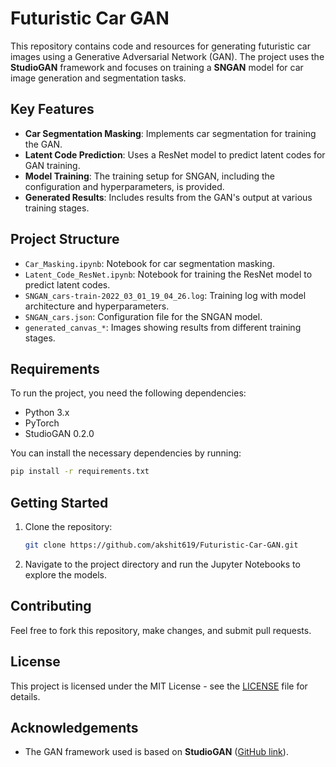 # Futuristic Car GAN

This repository contains code and resources for generating futuristic car images using a Generative Adversarial Network (GAN). The project uses the **StudioGAN** framework and focuses on training a **SNGAN** model for car image generation and segmentation tasks.

## Key Features
- **Car Segmentation Masking**: Implements car segmentation for training the GAN.
- **Latent Code Prediction**: Uses a ResNet model to predict latent codes for GAN training.
- **Model Training**: The training setup for SNGAN, including the configuration and hyperparameters, is provided.
- **Generated Results**: Includes results from the GAN's output at various training stages.

## Project Structure
- `Car_Masking.ipynb`: Notebook for car segmentation masking.
- `Latent_Code_ResNet.ipynb`: Notebook for training the ResNet model to predict latent codes.
- `SNGAN_cars-train-2022_03_01_19_04_26.log`: Training log with model architecture and hyperparameters.
- `SNGAN_cars.json`: Configuration file for the SNGAN model.
- `generated_canvas_*`: Images showing results from different training stages.

## Requirements
To run the project, you need the following dependencies:
- Python 3.x
- PyTorch
- StudioGAN 0.2.0

You can install the necessary dependencies by running:
```bash
pip install -r requirements.txt
```

## Getting Started
1. Clone the repository:
   ```bash
   git clone https://github.com/akshit619/Futuristic-Car-GAN.git
   ```
2. Navigate to the project directory and run the Jupyter Notebooks to explore the models.

## Contributing
Feel free to fork this repository, make changes, and submit pull requests.

## License
This project is licensed under the MIT License - see the [LICENSE](LICENSE) file for details.

## Acknowledgements
- The GAN framework used is based on **StudioGAN** ([GitHub link](https://github.com/POSTECH-CVLab/PyTorch-StudioGAN)).
